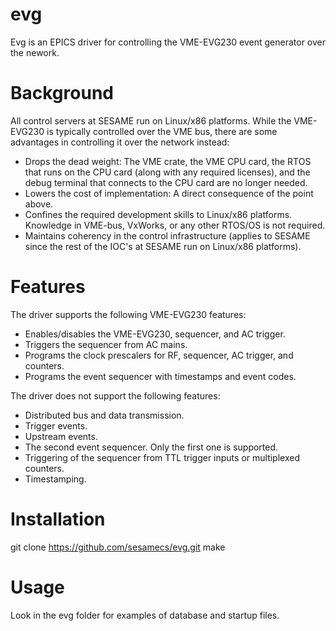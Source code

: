 evg
===
Evg is an EPICS driver for controlling the VME-EVG230 event generator over the nework.

Background
==========
All control servers at SESAME run on Linux/x86 platforms. While the VME-EVG230 is typically controlled over the VME bus, there are some advantages in controlling it over the network instead:
* Drops the dead weight: The VME crate, the VME CPU card, the RTOS that runs on the CPU card (along with any required licenses), and the debug terminal that connects to the CPU card are no longer needed.
* Lowers the cost of implementation: A direct consequence of the point above.
* Confines the required development skills to Linux/x86 platforms. Knowledge in VME-bus, VxWorks, or any other RTOS/OS is not required.
* Maintains coherency in the control infrastructure (applies to SESAME since the rest of the IOC's at SESAME run on Linux/x86 platforms).

Features
========
The driver supports the following VME-EVG230 features:
* Enables/disables the VME-EVG230, sequencer, and AC trigger.
* Triggers the sequencer from AC mains.
* Programs the clock prescalers for RF, sequencer, AC trigger, and counters.
* Programs the event sequencer with timestamps and event codes.

The driver does not support the following features:
* Distributed bus and data transmission.
* Trigger events.
* Upstream events.
* The second event sequencer. Only the first one is supported.
* Triggering of the sequencer from TTL trigger inputs or multiplexed counters.
* Timestamping.

Installation
============
git clone https://github.com/sesamecs/evg.git
make

Usage
====
Look in the evg folder for examples of database and startup files.
